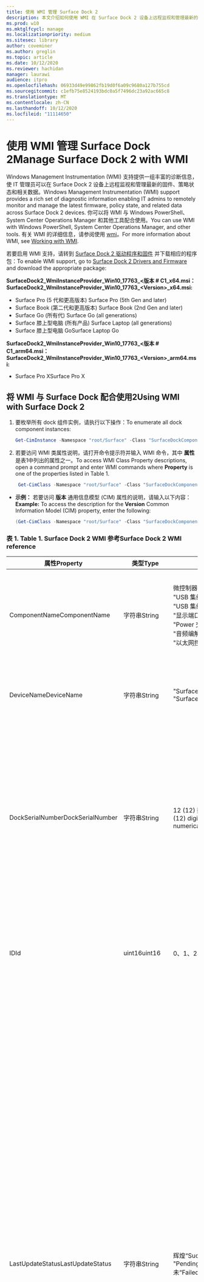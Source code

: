 ```yaml
---
title: 使用 WMI 管理 Surface Dock 2
description: 本文介绍如何使用 WMI 在 Surface Dock 2 设备上远程监视和管理最新的固件、策略状态和相关数据。
ms.prod: w10
ms.mktglfcycl: manage
ms.localizationpriority: medium
ms.sitesec: library
author: coveminer
ms.author: greglin
ms.topic: article
ms.date: 10/12/2020
ms.reviewer: hachidan
manager: laurawi
audience: itpro
ms.openlocfilehash: 06933d49e99862fb19d0f6a09c9680a127b755cd
ms.sourcegitcommit: c1efb75e8524193bdc0a5f7496dc23a92ac665c8
ms.translationtype: MT
ms.contentlocale: zh-CN
ms.lasthandoff: 10/12/2020
ms.locfileid: "11114650"
---
```

# <span data-ttu-id="ed868-103">使用 WMI 管理 Surface Dock 2</span><span class="sxs-lookup"><span data-stu-id="ed868-103">Manage Surface Dock 2 with WMI</span></span>

<span data-ttu-id="ed868-104">Windows Management Instrumentation (WMI) 支持提供一组丰富的诊断信息，使 IT 管理员可以在 Surface Dock 2 设备上远程监视和管理最新的固件、策略状态和相关数据。</span><span class="sxs-lookup"><span data-stu-id="ed868-104">Windows Management Instrumentation (WMI) support provides a rich set of diagnostic information enabling IT admins to remotely monitor and manage the latest firmware, policy state, and related data across Surface Dock 2 devices.</span></span> <span data-ttu-id="ed868-105">你可以将 WMI 与 Windows PowerShell、System Center Operations Manager 和其他工具配合使用。</span><span class="sxs-lookup"><span data-stu-id="ed868-105">You can use WMI with Windows PowerShell, System Center Operations Manager, and other tools.</span></span> <span data-ttu-id="ed868-106">有关 WMI 的详细信息，请参阅使用 [wmi](https://docs.microsoft.com/powershell/scripting/learn/ps101/07-working-with-wmi?&preserve-view=true)。</span><span class="sxs-lookup"><span data-stu-id="ed868-106">For more information about WMI, see [Working with WMI](https://docs.microsoft.com/powershell/scripting/learn/ps101/07-working-with-wmi?&preserve-view=true).</span></span> 

<span data-ttu-id="ed868-107">若要启用 WMI 支持，请转到 [Surface Dock 2 驱动程序和固件](https://www.microsoft.com/download/details.aspx?id=101317) 并下载相应的程序包：</span><span class="sxs-lookup"><span data-stu-id="ed868-107">To enable WMI support, go to [Surface Dock 2 Drivers and Firmware](https://www.microsoft.com/download/details.aspx?id=101317) and download the appropriate package:</span></span>

**<span data-ttu-id="ed868-108">SurfaceDock2_WmiInstanceProvider_Win10_17763_&#60;版本 # C1_x64.msi：</span><span class="sxs-lookup"><span data-stu-id="ed868-108">SurfaceDock2_WmiInstanceProvider_Win10_17763_&#60;Version&#62;_x64.msi:</span></span>**<br>

- <span data-ttu-id="ed868-109">Surface Pro (5 代和更高版本) </span><span class="sxs-lookup"><span data-stu-id="ed868-109">Surface Pro (5th Gen and later)</span></span>
- <span data-ttu-id="ed868-110">Surface Book (第二代和更高版本) </span><span class="sxs-lookup"><span data-stu-id="ed868-110">Surface Book (2nd Gen and later)</span></span>
- <span data-ttu-id="ed868-111">Surface Go (所有代) </span><span class="sxs-lookup"><span data-stu-id="ed868-111">Surface Go (all generations)</span></span>
- <span data-ttu-id="ed868-112">Surface 膝上型电脑 (所有产品) </span><span class="sxs-lookup"><span data-stu-id="ed868-112">Surface Laptop (all generations)</span></span>
- <span data-ttu-id="ed868-113">Surface 膝上型电脑 Go</span><span class="sxs-lookup"><span data-stu-id="ed868-113">Surface Laptop Go</span></span>

 **<span data-ttu-id="ed868-114">SurfaceDock2_WmiInstanceProvider_Win10_17763_&#60;版本 # C1_arm64.msi：</span><span class="sxs-lookup"><span data-stu-id="ed868-114">SurfaceDock2_WmiInstanceProvider_Win10_17763_&#60;Version&#62;_arm64.msi:</span></span>** <br>

- <span data-ttu-id="ed868-115">Surface Pro X</span><span class="sxs-lookup"><span data-stu-id="ed868-115">Surface Pro X</span></span>

## <span data-ttu-id="ed868-116">将 WMI 与 Surface Dock 配合使用2</span><span class="sxs-lookup"><span data-stu-id="ed868-116">Using WMI with Surface Dock 2</span></span>

1. <span data-ttu-id="ed868-117">要枚举所有 dock 组件实例，请执行以下操作：</span><span class="sxs-lookup"><span data-stu-id="ed868-117">To enumerate all dock component instances:</span></span>

    ```PowerShell
    Get-CimInstance -Namespace "root/Surface" -Class "SurfaceDockComponent" 
    ```
2. <span data-ttu-id="ed868-118">若要访问 WMI 类属性说明，请打开命令提示符并输入 WMI 命令，其中 **属性** 是表1中列出的属性之一。</span><span class="sxs-lookup"><span data-stu-id="ed868-118">To access WMI Class Property descriptions, open a command prompt and enter WMI commands where **Property** is one of the properties listed in Table 1.</span></span>

    ```PowerShell
     Get-CimClass -Namespace "root/Surface" -Class "SurfaceDockComponent").CimClassProperties["<Property>"]
    ```

- <span data-ttu-id="ed868-119">**示例：** 若要访问 **版本** 通用信息模型 (CIM) 属性的说明，请输入以下内容：</span><span class="sxs-lookup"><span data-stu-id="ed868-119">**Example:** To access the description for the **Version** Common Information Model (CIM) property, enter the following:</span></span>
    ```PowerShell
    (Get-CimClass -Namespace "root/Surface" -Class "SurfaceDockComponent").CimClassProperties["Version"].Qualifiers["Description"].Value
    ```
 
 ### <span data-ttu-id="ed868-120">表 1. </span><span class="sxs-lookup"><span data-stu-id="ed868-120">Table 1.</span></span> <span data-ttu-id="ed868-121">Surface Dock 2 WMI 参考</span><span class="sxs-lookup"><span data-stu-id="ed868-121">Surface Dock 2 WMI reference</span></span>

| <span data-ttu-id="ed868-122">属性</span><span class="sxs-lookup"><span data-stu-id="ed868-122">Property</span></span>         | <span data-ttu-id="ed868-123">类型</span><span class="sxs-lookup"><span data-stu-id="ed868-123">Type</span></span>   | <span data-ttu-id="ed868-124">预期值 (s) </span><span class="sxs-lookup"><span data-stu-id="ed868-124">Expected Value(s)</span></span>                                                                                                                                                                                                            | <span data-ttu-id="ed868-125">描述</span><span class="sxs-lookup"><span data-stu-id="ed868-125">Description</span></span>                                                                                                                                                                                                                                                                                                                                                                                                                                                                                                                                                                                                                                                                                                                                                                                                                                                                                                                                                                                                                                                                                                                                                                                                                                                                                                                                                                                                                                                                                                                                                                                                                                                                                                                                                                                                 |
| ---------------- | ------ | ---------------------------------------------------------------------------------------------------------------------------------------------------------------------------------------------------------------------------- | ----------------------------------------------------------------------------------------------------------------------------------------------------------------------------------------------------------------------------------------------------------------------------------------------------------------------------------------------------------------------------------------------------------------------------------------------------------------------------------------------------------------------------------------------------------------------------------------------------------------------------------------------------------------------------------------------------------------------------------------------------------------------------------------------------------------------------------------------------------------------------------------------------------------------------------------------------------------------------------------------------------------------------------------------------------------------------------------------------------------------------------------------------------------------------------------------------------------------------------------------------------------------------------------------------------------------------------------------------------------------------------------------------------------------------------------------------------------------------------------------------------------------------------------------------------------------------------------------------------------------------------------------------------------------------------------------------------------------------------------------------------------------------------------------------------- |
| <span data-ttu-id="ed868-126">ComponentName</span><span class="sxs-lookup"><span data-stu-id="ed868-126">ComponentName</span></span>    | <span data-ttu-id="ed868-127">字符串</span><span class="sxs-lookup"><span data-stu-id="ed868-127">String</span></span> | <span data-ttu-id="ed868-128">微控制器</span><span class="sxs-lookup"><span data-stu-id="ed868-128">“Microcontroller”</span></span> <br><span data-ttu-id="ed868-129">"USB 集线器 1"</span><span class="sxs-lookup"><span data-stu-id="ed868-129">“USB Hub 1”</span></span> <br><span data-ttu-id="ed868-130">"USB 集线器 2"</span><span class="sxs-lookup"><span data-stu-id="ed868-130">“USB Hub 2”</span></span> <br><span data-ttu-id="ed868-131">"显示端口集线器"</span><span class="sxs-lookup"><span data-stu-id="ed868-131">“Display Port Hub”</span></span> <br><span data-ttu-id="ed868-132">"Power 交运控制器"</span><span class="sxs-lookup"><span data-stu-id="ed868-132">“Power Delivery Controller”</span></span> <br><span data-ttu-id="ed868-133">"音频编解码器"</span><span class="sxs-lookup"><span data-stu-id="ed868-133">“Audio Codec”</span></span> <br><span data-ttu-id="ed868-134">"以太网控制器"</span><span class="sxs-lookup"><span data-stu-id="ed868-134">“Ethernet Controller”</span></span>                                                                         | <span data-ttu-id="ed868-135">以下属性列出了随附的通用信息模型 (CIM) 类数据对应的设备组件的特定名称。</span><span class="sxs-lookup"><span data-stu-id="ed868-135">The following property lists the specific name of the device component that the accompanying Common Information Model (CIM) class data corresponds to.</span></span>                                                                                                                                                                                                                                                                                                                                                                                                                                                                                                                                                                                                                                                                                                                                                                                                                                                                                                                                                                                                                                                                                                                                                                                                                                                                                                                                                                                                                                                                                                                                                                                                                                                  |
| <span data-ttu-id="ed868-136">DeviceName</span><span class="sxs-lookup"><span data-stu-id="ed868-136">DeviceName</span></span>       | <span data-ttu-id="ed868-137">字符串</span><span class="sxs-lookup"><span data-stu-id="ed868-137">String</span></span> | <span data-ttu-id="ed868-138">"Surface Dock 1"</span><span class="sxs-lookup"><span data-stu-id="ed868-138">“Surface Dock 1”</span></span> <br><span data-ttu-id="ed868-139">"Surface Dock 2"</span><span class="sxs-lookup"><span data-stu-id="ed868-139">“Surface Dock 2”</span></span>                                                                                                                                                                                        | <span data-ttu-id="ed868-140">以下属性包含特定设备组件所属的停靠设备的名称。</span><span class="sxs-lookup"><span data-stu-id="ed868-140">The following property contains the name of the dock device that the specific device component belongs to.</span></span>                                                                                                                                                                                                                                                                                                                                                                                                                                                                                                                                                                                                                                                                                                                                                                                                                                                                                                                                                                                                                                                                                                                                                                                                                                                                                                                                                                                                                                                                                                                                                                                                                                                                                               |
| <span data-ttu-id="ed868-141">DockSerialNumber</span><span class="sxs-lookup"><span data-stu-id="ed868-141">DockSerialNumber</span></span> | <span data-ttu-id="ed868-142">字符串</span><span class="sxs-lookup"><span data-stu-id="ed868-142">String</span></span> | <span data-ttu-id="ed868-143">12 (12) 数字序列号（仅包含数字值）</span><span class="sxs-lookup"><span data-stu-id="ed868-143">A twelve (12) digit serial number containing only numerical values</span></span>                                                                                                                                                           | <span data-ttu-id="ed868-144">以下属性记录连接的 dock 设备的序列号。</span><span class="sxs-lookup"><span data-stu-id="ed868-144">The following property records the serial number of the attached dock device.</span></span> <span data-ttu-id="ed868-145">对于每个组件，此序列号对于属于同一台停靠设备而言是完全相同的。</span><span class="sxs-lookup"><span data-stu-id="ed868-145">This serial number is the exact same for every component as they belong to the same dock device.</span></span> <span data-ttu-id="ed868-146">对于引用，此序列号可以物理地位于 Surface Dock 本身的底部。</span><span class="sxs-lookup"><span data-stu-id="ed868-146">For reference, this serial number can be found physically on the underside of the Surface Dock itself.</span></span>                                                                                                                                                                                                                                                                                                                                                                                                                                                                                                                                                                                                                                                                                                                                                                                                                                                                                                                                                                                                                                                                                                                                                                                                                                                                                                                                                                                                                                                                                                                    |
| <span data-ttu-id="ed868-147">ID</span><span class="sxs-lookup"><span data-stu-id="ed868-147">Id</span></span>               | <span data-ttu-id="ed868-148">uint16</span><span class="sxs-lookup"><span data-stu-id="ed868-148">uint16</span></span> | <span data-ttu-id="ed868-149">0、1、2、...、65535</span><span class="sxs-lookup"><span data-stu-id="ed868-149">0, 1, 2, ..., 65535</span></span>                                                                                                                                                                                                          | <span data-ttu-id="ed868-150">以下属性是从零开始 (0) 和计数的唯一 Id。</span><span class="sxs-lookup"><span data-stu-id="ed868-150">The following property is a unique Id that starts from zero (0) and counts up.</span></span> <span data-ttu-id="ed868-151">此变量用于对枚举的 WMI 实例进行编号。</span><span class="sxs-lookup"><span data-stu-id="ed868-151">This variable is used for numbering the enumerated WMI instances.</span></span>                                                                                                                                                                                                                                                                                                                                                                                                                                                                                                                                                                                                                                                                                                                                                                                                                                                                                                                                                                                                                                                                                                                                                                                                                                                                                                                                                                                                                                                                                                                                                                                                                                                        |
| <span data-ttu-id="ed868-152">LastUpdateStatus</span><span class="sxs-lookup"><span data-stu-id="ed868-152">LastUpdateStatus</span></span> | <span data-ttu-id="ed868-153">字符串</span><span class="sxs-lookup"><span data-stu-id="ed868-153">String</span></span> | <span data-ttu-id="ed868-154">辉煌</span><span class="sxs-lookup"><span data-stu-id="ed868-154">“Success”</span></span> <br><span data-ttu-id="ed868-155">"PendingDockReattach"</span><span class="sxs-lookup"><span data-stu-id="ed868-155">“PendingDockReattach”</span></span> <br><span data-ttu-id="ed868-156">未</span><span class="sxs-lookup"><span data-stu-id="ed868-156">“Failed”</span></span>                                                                                                                                                                             | <span data-ttu-id="ed868-157">以下属性详细介绍了上次尝试的组件固件更新 (CFU 设备组件) 状态。</span><span class="sxs-lookup"><span data-stu-id="ed868-157">The following property details the last attempted Component Firmware Update (CFU) status for the device component in question.</span></span> <span data-ttu-id="ed868-158">可能的值包括：**成功、挂起的\*\*\*\*停靠重新连接**和**失败。**</span><span class="sxs-lookup"><span data-stu-id="ed868-158">Possible values are: **Success,** **Pending Dock Reattach,** and **Failed.**</span></span><br><br><br><span data-ttu-id="ed868-159">- **成功** 表示以前应用的新固件已成功应用</span><span class="sxs-lookup"><span data-stu-id="ed868-159">- **Success** indicates that previously applied new firmware was applied successfully</span></span><br><span data-ttu-id="ed868-160">- **挂起的停靠重新附加** 指示设备组件有一个挂起的新更新，并且用户必须分离并重新连接坞站 Surface connector 才能应用新的更新。</span><span class="sxs-lookup"><span data-stu-id="ed868-160">- **Pending Dock Reattach** indicates there is a new update pending for the device component and the user must detach and reattach the Dock’s Surface connector in order to apply the new update.</span></span><br><span data-ttu-id="ed868-161">- "**失败**" 表示在 CFU 过程中可能出现合法错误，或者外围设备未在预期版本中启动。</span><span class="sxs-lookup"><span data-stu-id="ed868-161">- **Failed** indicates that a possible legitimate error occurred during the CFU process or the peripheral did not boot up in the expected version.</span></span> <span data-ttu-id="ed868-162">在 **失败** 的情况下，这并不表示设备无法正常工作，而是在尝试更新设备时发生错误。</span><span class="sxs-lookup"><span data-stu-id="ed868-162">In the **Failed** case, this is not an indication that the device is not working, but rather something erroneous occurred when trying to update the device.</span></span> <span data-ttu-id="ed868-163">在这种情况下，以前的固件将继续运行。</span><span class="sxs-lookup"><span data-stu-id="ed868-163">In such case, the previous firmware will continue to run.</span></span>                                                                                                                                                                                                                                                                                                                                                                                                                                                                                                                                                                                                                                                                                                                                                                                                                                                                                                                         |
| <span data-ttu-id="ed868-164">PolicyState</span><span class="sxs-lookup"><span data-stu-id="ed868-164">PolicyState</span></span>      | <span data-ttu-id="ed868-165">字符串</span><span class="sxs-lookup"><span data-stu-id="ed868-165">String</span></span> | <span data-ttu-id="ed868-166">处于</span><span class="sxs-lookup"><span data-stu-id="ed868-166">“Enabled”</span></span> <br><span data-ttu-id="ed868-167">禁用</span><span class="sxs-lookup"><span data-stu-id="ed868-167">“Disabled”</span></span>                                                                                                                                                                                                     | <span data-ttu-id="ed868-168">以下属性指示设备组件的当前 Surface 企业管理模式 (SEMM) 策略。</span><span class="sxs-lookup"><span data-stu-id="ed868-168">The following property indicates the current Surface Enterprise Management Mode (SEMM) policy for the device component.</span></span> <span data-ttu-id="ed868-169">可能的值包括： **启用** 和 **禁用。**</span><span class="sxs-lookup"><span data-stu-id="ed868-169">Possible values are: **Enabled** and **Disabled.**</span></span><br><br><br><span data-ttu-id="ed868-170">- "**已启用**" 指示 SEMM 系统允许主机设备访问和使用设备组件</span><span class="sxs-lookup"><span data-stu-id="ed868-170">- **Enabled** indicates that the SEMM system has allowed the host device to access and use the device component</span></span><br><span data-ttu-id="ed868-171">- "**已禁用**" 表示 SEMM 系统已禁用，因此阻止主机访问和使用设备组件。</span><span class="sxs-lookup"><span data-stu-id="ed868-171">- **Disabled** indicates that the SEMM system has disallowed and thereby prevented the host machine from accessing and using the device component.</span></span>                                                                                                                                                                                                                                                                                                                                                                                                                                                                                                                                                                                                                                                                                                                                                                                                                                                                                                                                                                                                                                                                                                                                                                                                                                                                                                                                                                                                                                                                                                                             |
| <span data-ttu-id="ed868-172">ProductId</span><span class="sxs-lookup"><span data-stu-id="ed868-172">ProductId</span></span>        | <span data-ttu-id="ed868-173">String[]</span><span class="sxs-lookup"><span data-stu-id="ed868-173">String[]</span></span> | <span data-ttu-id="ed868-174">十六进制字符串列表，每个范围从 "0x0000" 到 "0xFFFF"</span><span class="sxs-lookup"><span data-stu-id="ed868-174">A list of hex strings, which can each range from “0x0000” to “0xFFFF”</span></span>                                                                                                                                                        | <span data-ttu-id="ed868-175">以下属性对设备组件的产品 Id (PID) 进行分类。</span><span class="sxs-lookup"><span data-stu-id="ed868-175">The following property classifies the Product Id (PID) of the device component.</span></span> <span data-ttu-id="ed868-176">可以列出多个 PID。</span><span class="sxs-lookup"><span data-stu-id="ed868-176">It is possible for there to be more than one PID listed.</span></span> <span data-ttu-id="ed868-177">例如，在 USB 集线器的情况下， (SS) 和高速 (HS) 设备都将被 lumped 为一个单一的 "集线器"。</span><span class="sxs-lookup"><span data-stu-id="ed868-177">In the case of a USB Hub, for example, both Super Speed (SS) and High Speed (HS) devices are lumped into a singular “Hub."</span></span> <span data-ttu-id="ed868-178">因此，此数组中将列出两个 (2) Pid。</span><span class="sxs-lookup"><span data-stu-id="ed868-178">Therefore, two (2) PIDs would be listed within this array.</span></span>                                                                                                                                                                                                                                                                                                                                                                                                                                                                                                                                                                                                                                                                                                                                                                                                                                                                                                                                                                                                                                                                                                                                                                                                                                                                                                                                                                                                                                                                                                                                                                                                                                                                                                                                                                                                                                                                                                                                                                                                                                                                                                                                                                                                                                                                                                                                                                                             |
| <span data-ttu-id="ed868-179">ProvisionedState</span><span class="sxs-lookup"><span data-stu-id="ed868-179">ProvisionedState</span></span>         | <span data-ttu-id="ed868-180">布尔型</span><span class="sxs-lookup"><span data-stu-id="ed868-180">boolean</span></span> | <span data-ttu-id="ed868-181">True 或 False</span><span class="sxs-lookup"><span data-stu-id="ed868-181">True or False</span></span>                                                                                                                                                        | <span data-ttu-id="ed868-182">以下属性介绍 (SEMM 的 Surface Enterprise 管理模式，) Surface Dock 设备的预配状态。</span><span class="sxs-lookup"><span data-stu-id="ed868-182">The following property describes the Surface Enterprise Management Mode (SEMM) provisioned state of the Surface Dock device.</span></span> <span data-ttu-id="ed868-183">预配状态对于属于同一台停靠设备的每个组件而言完全相同。</span><span class="sxs-lookup"><span data-stu-id="ed868-183">The provisioned state is the exact same for every component as they belong to the same dock device.</span></span> <span data-ttu-id="ed868-184">可能的值为： True 或 False。</span><span class="sxs-lookup"><span data-stu-id="ed868-184">Possible values are: True or False.</span></span> <span data-ttu-id="ed868-185">True 值表示 Surface Dock 设备当前已被管理，因此端口功能可能受到限制。</span><span class="sxs-lookup"><span data-stu-id="ed868-185">A value of true indicates the Surface Dock device is currently managed and thereby, port functionality may be restricted.</span></span> <span data-ttu-id="ed868-186">有关详细信息，请参阅 "PolicyState" 属性字段。</span><span class="sxs-lookup"><span data-stu-id="ed868-186">See the “PolicyState” property field for more information.</span></span> <span data-ttu-id="ed868-187">如果值为 false，则表示 Surface Dock 设备当前不是托管设备，并且未强加任何功能限制。</span><span class="sxs-lookup"><span data-stu-id="ed868-187">A value of false indicates the Surface Dock device is currently not managed and has no feature restrictions imposed.</span></span>                                                                                                                                                                                                                                                                                                                                                                                                                                                                                                                                                                                                                                                                                                                                                                                                                                                                                                                                                                                                                                                                                                                                                                                                                                                                                                                   |
| <span data-ttu-id="ed868-188">状态</span><span class="sxs-lookup"><span data-stu-id="ed868-188">Status</span></span>           | <span data-ttu-id="ed868-189">字符串</span><span class="sxs-lookup"><span data-stu-id="ed868-189">String</span></span> | <span data-ttu-id="ed868-190">正常</span><span class="sxs-lookup"><span data-stu-id="ed868-190">“OK”</span></span> <br><span data-ttu-id="ed868-191">断开连接</span><span class="sxs-lookup"><span data-stu-id="ed868-191">“Disconnected”</span></span> <br><span data-ttu-id="ed868-192">时发生</span><span class="sxs-lookup"><span data-stu-id="ed868-192">“Error”</span></span> <br><span data-ttu-id="ed868-193">缺少</span><span class="sxs-lookup"><span data-stu-id="ed868-193">“Missing”</span></span> <br><span data-ttu-id="ed868-194">"DeviceHandleInUse"</span><span class="sxs-lookup"><span data-stu-id="ed868-194">“DeviceHandleInUse”</span></span> <br><span data-ttu-id="ed868-195">禁用</span><span class="sxs-lookup"><span data-stu-id="ed868-195">“Disabled”</span></span> <br><span data-ttu-id="ed868-196">"NotSupportedByWmi"</span><span class="sxs-lookup"><span data-stu-id="ed868-196">“NotSupportedByWmi”</span></span>                                                                                                             | <span data-ttu-id="ed868-197">以下属性描述了停靠与主机的连接的状态。</span><span class="sxs-lookup"><span data-stu-id="ed868-197">The following property describes the state of the Dock’s connection to the host machine.</span></span> <span data-ttu-id="ed868-198">可能的值包括： **正常、** **断开连接、** **错误、** **缺失、** **DeviceHandleInUse、**  **Disabled** 和 **NotSupportedByWmi。**</span><span class="sxs-lookup"><span data-stu-id="ed868-198">Possible values are: **OK,** **Disconnected,** **Error,** **Missing,** **DeviceHandleInUse,**  **Disabled,** and **NotSupportedByWmi.**</span></span> <br><span data-ttu-id="ed868-199">- **"确定"** 表示设备已成功连接到主机，并且不存在问题，这将导致其功能不正常</span><span class="sxs-lookup"><span data-stu-id="ed868-199">- **OK** indicates that the device is successfully connected to the host machine and no problems exist, which would inhibit its functionality</span></span> <br><span data-ttu-id="ed868-200">- "已**断开**" 指示提供所有设备组件的连接的 Surface connector 当前未连接到主机。</span><span class="sxs-lookup"><span data-stu-id="ed868-200">- **Disconnected** indicates that the Surface connector, which provides the connection for all the device components, is currently not attached to the host machine.</span></span> <br><span data-ttu-id="ed868-201">- **错误** 表示设备实例和设备接口的潜在问题在设备管理器中具有黄色惊叹号标记的情况更好，请检查 **StatusCode** 属性以了解有关所发生的错误类型的详细信息。</span><span class="sxs-lookup"><span data-stu-id="ed868-201">- **Error** indicates a potential issue with the device instance and the device interface has more than likely been labeled with a yellow exclamation point in the Device Manager – check the **StatusCode** property for more detailed information on the type of error that occurred.</span></span> <br><span data-ttu-id="ed868-202">- **缺少** 表示设备需要在主机上进行枚举，但由于某种原因而不是。</span><span class="sxs-lookup"><span data-stu-id="ed868-202">- **Missing** indicates that the device was expected to have enumerated on the host machine, but for some reason did not.</span></span> <span data-ttu-id="ed868-203">**StatusCode**属性将保留值24以指示此错误情况。</span><span class="sxs-lookup"><span data-stu-id="ed868-203">The **StatusCode** property will hold the value of 24 to indicate this erroneous situation.</span></span><br><span data-ttu-id="ed868-204">- **DeviceHandleInUse** 表示另一个进程当前正在与设备通信，这将阻止此 Windows Management INSTRUMENTATION (WMI) 实例提供商的通信请求。</span><span class="sxs-lookup"><span data-stu-id="ed868-204">- **DeviceHandleInUse** indicates that another process is currently communicating with the device, which prohibits this Windows Management Instrumentation (WMI) Instance Provider from its communication requests.</span></span> <span data-ttu-id="ed868-205">请再次尝试执行 WMI 命令！</span><span class="sxs-lookup"><span data-stu-id="ed868-205">Try executing your WMI command again!</span></span> <br> <span data-ttu-id="ed868-206">- "**已禁用**" 表示当前 Surface 企业管理模式 (SEMM) 策略不允许，从而阻止主机访问和使用设备组件。</span><span class="sxs-lookup"><span data-stu-id="ed868-206">- **Disabled** indicates that the current Surface Enterprise Management Mode (SEMM) policy has disallowed and thereby prevented the host machine from accessing and using the device component.</span></span> <span data-ttu-id="ed868-207">有关详细信息，请参阅 **PolicyState** 属性字段。</span><span class="sxs-lookup"><span data-stu-id="ed868-207">See the **PolicyState** property field for more information.</span></span><br><span data-ttu-id="ed868-208">- **NotSupportedByWmi** 表示此 WMI 提供程序当前不支持已连接的 dock。</span><span class="sxs-lookup"><span data-stu-id="ed868-208">- **NotSupportedByWmi** indicates the connected dock is currently not supported by this WMI Provider.</span></span> <span data-ttu-id="ed868-209">此状态将针对 Surface Dock 1 显示，当前不受此 WMI 实例提供程序支持。</span><span class="sxs-lookup"><span data-stu-id="ed868-209">This status will appear for the Surface Dock 1, which is currently not supported by this WMI Instance Provider.</span></span>|
| <span data-ttu-id="ed868-210">StatusCode</span><span class="sxs-lookup"><span data-stu-id="ed868-210">StatusCode</span></span>       | <span data-ttu-id="ed868-211">uint32</span><span class="sxs-lookup"><span data-stu-id="ed868-211">uint32</span></span> | <span data-ttu-id="ed868-212">从*cimwin32*内的 CIM_LogicalDevice WMI 类 (中获取的[设备管理器错误代码](https://docs.microsoft.com/windows-hardware/drivers/install/device-manager-error-messages)) </span><span class="sxs-lookup"><span data-stu-id="ed868-212">[Device Manager Error Code](https://docs.microsoft.com/windows-hardware/drivers/install/device-manager-error-messages) obtained from the CIM_LogicalDevice WMI Class (within *cimwin32.mof*)</span></span> | <span data-ttu-id="ed868-213">以下属性提供了给定 dock 组件的设备管理器错误代码。</span><span class="sxs-lookup"><span data-stu-id="ed868-213">The following property provides the Device Manager error code for the given dock component.</span></span> <span data-ttu-id="ed868-214">值 0 (0) 表示 dock 组件正常工作;大于零的值 (0) 指示停靠组件存在问题或可能存在的错误。</span><span class="sxs-lookup"><span data-stu-id="ed868-214">A value of zero (0) indicates that the dock component is working correctly; a value greater than zero (0) indicates an issue or a possible error with the dock component.</span></span> <span data-ttu-id="ed868-215">由于 dock 组件可以用多个设备接口进行枚举，因此可能存在其他设备管理器错误代码。</span><span class="sxs-lookup"><span data-stu-id="ed868-215">Because the dock component may enumerate with several device interfaces, it is possible there may be additional Device Manager error codes.</span></span> <span data-ttu-id="ed868-216">此属性字段仅列出单个错误代码（即使有多个错误代码）。</span><span class="sxs-lookup"><span data-stu-id="ed868-216">This property field only lists a single error code even if multiple are available.</span></span> <span data-ttu-id="ed868-217">仅当发生某些错误代码时，设备管理器才会使用黄色惊叹号对设备进行标记。</span><span class="sxs-lookup"><span data-stu-id="ed868-217">The Device Manager will label the device with a yellow exclamation point only when certain error codes have occurred.</span></span>                                                                                                                                                                                                                                                                                                                                                                                                                                                                                                                                                                                                                                                                                                                                                                                                                                                                                                                                                                                                                                                                                                                                                                                |
| <span data-ttu-id="ed868-218">VendorId</span><span class="sxs-lookup"><span data-stu-id="ed868-218">VendorId</span></span>         | <span data-ttu-id="ed868-219">字符串</span><span class="sxs-lookup"><span data-stu-id="ed868-219">String</span></span> | <span data-ttu-id="ed868-220">一个十六进制字符串，范围从 "0x0000" 到 "0xFFFF"</span><span class="sxs-lookup"><span data-stu-id="ed868-220">A hex string that can range from “0x0000” to “0xFFFF”</span></span>                                                                                                                                                                        | <span data-ttu-id="ed868-221">以下属性说明设备组件的特定供应商 Id (VID) 。</span><span class="sxs-lookup"><span data-stu-id="ed868-221">The following property notes the specific Vendor Id (VID) of the device component.</span></span>                                                                                                                                                                                                                                                                                                                                                                                                                                                                                                                                                                                                                                                                                                                                                                                                                                                                                                                                                                                                                                                                                                                                                                                                                                                                                                                                                                                                                                                                                                                                                                                                                                                                                                                       |
| <span data-ttu-id="ed868-222">版本</span><span class="sxs-lookup"><span data-stu-id="ed868-222">Version</span></span>          | <span data-ttu-id="ed868-223">字符串</span><span class="sxs-lookup"><span data-stu-id="ed868-223">String</span></span> | <span data-ttu-id="ed868-224">版本字符串，其形式如下所示： "x.x.x.x"，其中 x、y 和 z 是数值。</span><span class="sxs-lookup"><span data-stu-id="ed868-224">A version string, which has the form as follows: “x.y.z”, where x, y, and z are numerical values.</span></span>                                                                                                                            | <span data-ttu-id="ed868-225">以下属性指定当前在设备组件上运行的固件的当前版本。</span><span class="sxs-lookup"><span data-stu-id="ed868-225">The following property specifies the current version of the firmware, which is currently running on the device component.</span></span>                                                                                                                                                                                                                                                                                                                                                                                                                                                                                                                                                                                                                                                                                                                                                                                                                                                                                                                                                                                                                                                                                                                                                                                                                                                                                                                                                                                                                                                                                                                                                                                                                                                                                |


## <span data-ttu-id="ed868-226">了解详细信息</span><span class="sxs-lookup"><span data-stu-id="ed868-226">Learn more</span></span>

- [<span data-ttu-id="ed868-227">使用 SEMM 保护 Surface Dock 2 端口</span><span class="sxs-lookup"><span data-stu-id="ed868-227">Secure Surface Dock 2 ports with SEMM</span></span>](secure-surface-dock-ports-semm.md)
- [<span data-ttu-id="ed868-228">Surface Dock 2 的新增功能</span><span class="sxs-lookup"><span data-stu-id="ed868-228">What's new in Surface Dock 2</span></span>](surface-dock-whats-new.md)
- [<span data-ttu-id="ed868-229">设备管理器错误代码</span><span class="sxs-lookup"><span data-stu-id="ed868-229">Device Manager error codes</span></span>](https://docs.microsoft.com/windows-hardware/drivers/install/device-manager-error-messages)
- [<span data-ttu-id="ed868-230">使用 WMI</span><span class="sxs-lookup"><span data-stu-id="ed868-230">Working with WMI</span></span>](https://docs.microsoft.com/powershell/scripting/learn/ps101/07-working-with-wmi?&preserve-view=true)
